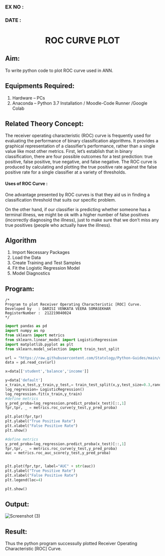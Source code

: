 ### EX NO : 
### DATE  :
# <p align="center"> ROC CURVE PLOT </p>
## Aim:
   To write python code to plot ROC curve used in ANN.
## Equipments Required:
1. Hardware – PCs
2. Anaconda – Python 3.7 Installation / Moodle-Code Runner /Google Colab

## Related Theory Concept:
The receiver operating characteristic (ROC) curve is frequently used for evaluating the performance of binary classification algorithms. It provides a graphical representation of a classifier’s performance, rather than a single value like most other metrics.
First, let’s establish that in binary classification, there are four possible outcomes for a test prediction: true positive, false positive, true negative, and false negative.
The ROC curve is produced by calculating and plotting the true positive rate against the false positive rate for a single classifier at a variety of thresholds.

#### Uses of ROC Curve :
One advantage presented by ROC curves is that they aid us in finding a classification threshold that suits our specific problem.

On the other hand, if our classifier is predicting whether someone has a terminal illness, we might be ok with a higher number of false positives (incorrectly diagnosing the illness), just to make sure that we don’t miss any true positives (people who actually have the illness).

## Algorithm
1. Import Necessary Packages
2. Load the Data
3. Create Training and Test Samples
4. Fit the Logistic Regression Model
5. Model Diagnostics

## Program:
```
/*
Program to plot Receiver Operating Characteristic [ROC] Curve.
Developed by   : DARISI VENKATA VEERA SOMASEKHAR
RegisterNumber :  212219040024
*/
```
```python
import pandas as pd
import numpy as np
from sklearn import metrics 
from sklearn.linear_model import LogisticRegression 
import matplotlib.pyplot as plt
from sklearn.model_selection import train_test_split

url = "https://raw.githubusercontent.com/Statology/Python-Guides/main/default.csv"
data = pd.read_csv(url)

x=data[['student','balance','income']]

y=data['default']
x_train,x_test,y_train,y_test,= train_test_split(x,y,test_size=0.3,random_state=0)
log_regression= LogisticRegression()
log_regression.fit(x_train,y_train)
#define metrics
y_pred_proba=log_regression.predict_proba(x_test)[::,1]
fpr,tpr, _ = metrics.roc_curve(y_test,y_pred_proba)

plt.plot(fpr,tpr)
plt.ylabel("True Positive Rate")
plt.xlabel("False Positive Rate")
plt.show()

#define metrics
y_pred_proba=log_regression.predict_proba(x_test)[::,1]
fpr,tpr, _ = metrics.roc_curve(y_test,y_pred_proba)
auc = metrics.roc_auc_score(y_test,y_pred_proba)


plt.plot(fpr,tpr, label="AUC" + str(auc))
plt.ylabel("True Positive Rate")
plt.xlabel("False Positive Rate")
plt.legend(loc=4)

plt.show()
```

## Output:

![Screenshot (3)](https://user-images.githubusercontent.com/78737336/169644303-307a00c5-5437-48cb-9445-15790a658e0e.png)



## Result:
Thus the python program successully plotted Receiver Operating Characteristic [ROC] Curve.
